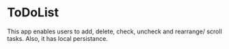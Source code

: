 # ToDoList

This app enables users to add, delete, check, uncheck and rearrange/ scroll tasks. Also, it has local persistance.
